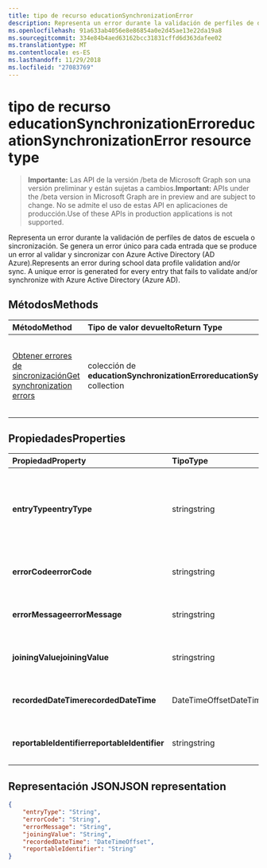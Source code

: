 ```yaml
---
title: tipo de recurso educationSynchronizationError
description: Representa un error durante la validación de perfiles de datos de escuela o sincronización. Se genera un error único para cada entrada que se produce un error al validar y sincronizar con Azure Active Directory (AD Azure).
ms.openlocfilehash: 91a633ab4056e8e86854a0e2d45ae13e22da19a8
ms.sourcegitcommit: 334e84b4aed63162bcc31831cffd6d363dafee02
ms.translationtype: MT
ms.contentlocale: es-ES
ms.lasthandoff: 11/29/2018
ms.locfileid: "27083769"
---
```

# <a name="educationsynchronizationerror-resource-type"></a><span data-ttu-id="5411e-103">tipo de recurso educationSynchronizationError</span><span class="sxs-lookup"><span data-stu-id="5411e-103">educationSynchronizationError resource type</span></span>

> <span data-ttu-id="5411e-104">**Importante:** Las API de la versión /beta de Microsoft Graph son una versión preliminar y están sujetas a cambios.</span><span class="sxs-lookup"><span data-stu-id="5411e-104">**Important:** APIs under the /beta version in Microsoft Graph are in preview and are subject to change.</span></span> <span data-ttu-id="5411e-105">No se admite el uso de estas API en aplicaciones de producción.</span><span class="sxs-lookup"><span data-stu-id="5411e-105">Use of these APIs in production applications is not supported.</span></span>

<span data-ttu-id="5411e-106">Representa un error durante la validación de perfiles de datos de escuela o sincronización. Se genera un error único para cada entrada que se produce un error al validar y sincronizar con Azure Active Directory (AD Azure).</span><span class="sxs-lookup"><span data-stu-id="5411e-106">Represents an error during school data profile validation and/or sync. A unique error is generated for every entry that fails to validate and/or synchronize with Azure Active Directory (Azure AD).</span></span>

## <a name="methods"></a><span data-ttu-id="5411e-107">Métodos</span><span class="sxs-lookup"><span data-stu-id="5411e-107">Methods</span></span>

| <span data-ttu-id="5411e-108">Método</span><span class="sxs-lookup"><span data-stu-id="5411e-108">Method</span></span> | <span data-ttu-id="5411e-109">Tipo de valor devuelto</span><span class="sxs-lookup"><span data-stu-id="5411e-109">Return Type</span></span> | <span data-ttu-id="5411e-110">Descripción</span><span class="sxs-lookup"><span data-stu-id="5411e-110">Description</span></span> |
|:-|:-|:-|
| [<span data-ttu-id="5411e-111">Obtener errores de sincronización</span><span class="sxs-lookup"><span data-stu-id="5411e-111">Get synchronization errors</span></span>](../api/educationsynchronizationerrors-get.md) | <span data-ttu-id="5411e-112">colección de **educationSynchronizationError**</span><span class="sxs-lookup"><span data-stu-id="5411e-112">**educationSynchronizationError** collection</span></span>| <span data-ttu-id="5411e-113">Devuelve la lista de errores de sincronización asociado con un perfil.</span><span class="sxs-lookup"><span data-stu-id="5411e-113">Returns the list of synchronization errors associated with a profile.</span></span> |

## <a name="properties"></a><span data-ttu-id="5411e-114">Propiedades</span><span class="sxs-lookup"><span data-stu-id="5411e-114">Properties</span></span>

| <span data-ttu-id="5411e-115">Propiedad</span><span class="sxs-lookup"><span data-stu-id="5411e-115">Property</span></span> | <span data-ttu-id="5411e-116">Tipo</span><span class="sxs-lookup"><span data-stu-id="5411e-116">Type</span></span> | <span data-ttu-id="5411e-117">Descripción</span><span class="sxs-lookup"><span data-stu-id="5411e-117">Description</span></span> |
|:-|:-|:-|
| <span data-ttu-id="5411e-118">**entryType**</span><span class="sxs-lookup"><span data-stu-id="5411e-118">**entryType**</span></span> | <span data-ttu-id="5411e-119">string</span><span class="sxs-lookup"><span data-stu-id="5411e-119">string</span></span> |  <span data-ttu-id="5411e-120">Representa la entidad de sincronización (escuela, sección, estudiantes, profesor).</span><span class="sxs-lookup"><span data-stu-id="5411e-120">Represents the sync entity (school, section, student, teacher).</span></span>       |
| <span data-ttu-id="5411e-121">**errorCode**</span><span class="sxs-lookup"><span data-stu-id="5411e-121">**errorCode**</span></span> | <span data-ttu-id="5411e-122">string</span><span class="sxs-lookup"><span data-stu-id="5411e-122">string</span></span> |  <span data-ttu-id="5411e-123">Representa el código de error de este error.</span><span class="sxs-lookup"><span data-stu-id="5411e-123">Represents the error code for this error.</span></span>         |
| <span data-ttu-id="5411e-124">**errorMessage**</span><span class="sxs-lookup"><span data-stu-id="5411e-124">**errorMessage**</span></span> | <span data-ttu-id="5411e-125">string</span><span class="sxs-lookup"><span data-stu-id="5411e-125">string</span></span> |  <span data-ttu-id="5411e-126">Contiene una descripción del error.</span><span class="sxs-lookup"><span data-stu-id="5411e-126">Contains a description of the error.</span></span>        |
| <span data-ttu-id="5411e-127">**joiningValue**</span><span class="sxs-lookup"><span data-stu-id="5411e-127">**joiningValue**</span></span> | <span data-ttu-id="5411e-128">string</span><span class="sxs-lookup"><span data-stu-id="5411e-128">string</span></span> |  <span data-ttu-id="5411e-129">El identificador único para la entrada.</span><span class="sxs-lookup"><span data-stu-id="5411e-129">The unique identifier for the entry.</span></span>         |
| <span data-ttu-id="5411e-130">**recordedDateTime**</span><span class="sxs-lookup"><span data-stu-id="5411e-130">**recordedDateTime**</span></span> | <span data-ttu-id="5411e-131">DateTimeOffset</span><span class="sxs-lookup"><span data-stu-id="5411e-131">DateTimeOffset</span></span> | <span data-ttu-id="5411e-132">El momento de la aparición de este error.</span><span class="sxs-lookup"><span data-stu-id="5411e-132">The time of occurrence of this error.</span></span>         |
| <span data-ttu-id="5411e-133">**reportableIdentifier**</span><span class="sxs-lookup"><span data-stu-id="5411e-133">**reportableIdentifier**</span></span> | <span data-ttu-id="5411e-134">string</span><span class="sxs-lookup"><span data-stu-id="5411e-134">string</span></span> | <span data-ttu-id="5411e-135">El identificador de entrada de este error.</span><span class="sxs-lookup"><span data-stu-id="5411e-135">The identifier of this error entry.</span></span>       |

## <a name="json-representation"></a><span data-ttu-id="5411e-136">Representación JSON</span><span class="sxs-lookup"><span data-stu-id="5411e-136">JSON representation</span></span>
<!-- {
  "blockType": "resource",
  "optionalProperties": [

  ],
  "@odata.type": "#microsoft.graph.educationSynchronizationError"
}-->

```json
{
    "entryType": "String",
    "errorCode": "String",
    "errorMessage": "String",
    "joiningValue": "String",
    "recordedDateTime": "DateTimeOffset",
    "reportableIdentifier": "String"
}
```
